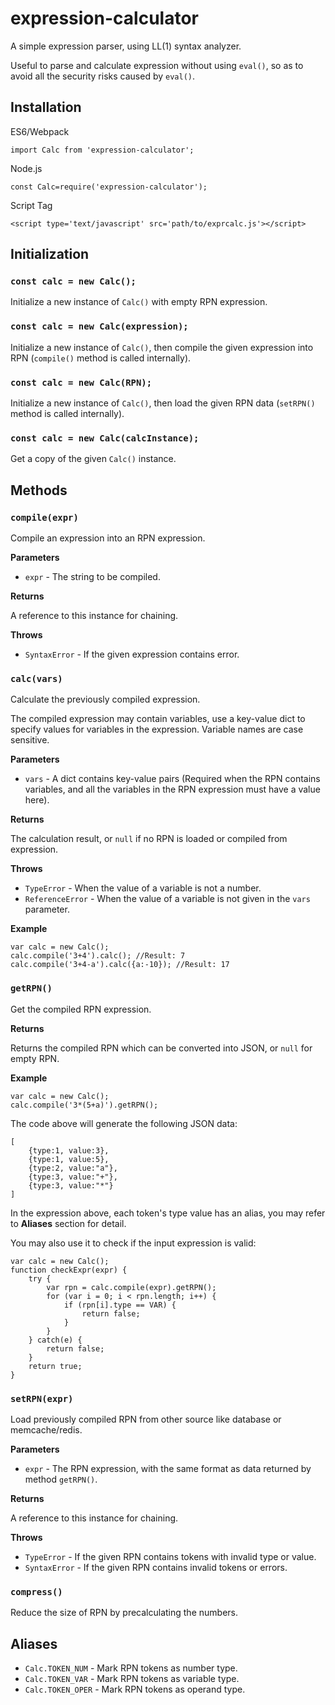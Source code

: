 expression-calculator
=====================

A simple expression parser, using LL(1) syntax analyzer.

Useful to parse and calculate expression without using `eval()`, so as to avoid all the security risks caused by `eval()`.

Installation
------------

ES6/Webpack

	import Calc from 'expression-calculator';

Node.js

	const Calc=require('expression-calculator');

Script Tag

	<script type='text/javascript' src='path/to/exprcalc.js'></script>


Initialization
--------------

### `const calc = new Calc();`

Initialize a new instance of `Calc()` with empty RPN expression.

### `const calc = new Calc(expression);`

Initialize a new instance of `Calc()`, then compile the given expression into RPN (`compile()` method is called internally).
	
### `const calc = new Calc(RPN);`

Initialize a new instance of `Calc()`, then load the given RPN data (`setRPN()` method is called internally).

### `const calc = new Calc(calcInstance);`

Get a copy of the given `Calc()` instance.
	
Methods
-------

### `compile(expr)`

Compile an expression into an RPN expression.

**Parameters**

* `expr` - The string to be compiled.

**Returns**

A reference to this instance for chaining.

**Throws**

* `SyntaxError` - If the given expression contains error.

	
### `calc(vars)`
	
Calculate the previously compiled expression.

The compiled expression may contain variables, use a key-value dict to specify values for variables in the expression. Variable names are case sensitive.

**Parameters**

* `vars` - A dict contains key-value pairs (Required when the RPN contains variables, and all the variables in the RPN expression must have a value here).

**Returns**

The calculation result, or `null` if no RPN is loaded or compiled from expression.

**Throws**

* `TypeError` - When the value of a variable is not a number.
* `ReferenceError` - When the value of a variable is not given in the `vars` parameter.

**Example**

	var calc = new Calc();
	calc.compile('3+4').calc(); //Result: 7
	calc.compile('3+4-a').calc({a:-10}); //Result: 17


### `getRPN()`

Get the compiled RPN expression.

**Returns**

Returns the compiled RPN which can be converted into JSON, or `null` for empty RPN.

**Example**

	var calc = new Calc();
	calc.compile('3*(5+a)').getRPN();

The code above will generate the following JSON data:

	[
		{type:1, value:3},
		{type:1, value:5},
		{type:2, value:"a"},
		{type:3, value:"+"},
		{type:3, value:"*"}
	]
	
In the expression above, each token's type value has an alias, you may refer to **Aliases** section for detail.

You may also use it to check if the input expression is valid:

	var calc = new Calc();
	function checkExpr(expr) {
		try {
			var rpn = calc.compile(expr).getRPN();
			for (var i = 0; i < rpn.length; i++) {
				if (rpn[i].type == VAR) {
					return false;
				}
			}
		} catch(e) {
			return false;
		}
		return true;
	}


### `setRPN(expr)`

Load previously compiled RPN from other source like database or memcache/redis.

**Parameters**

* `expr` - The RPN expression, with the same format as data returned by method `getRPN()`.

**Returns**

A reference to this instance for chaining.

**Throws**

* `TypeError` - If the given RPN contains tokens with invalid type or value.
* `SyntaxError` - If the given RPN contains invalid tokens or errors.

### `compress()`

Reduce the size of RPN by precalculating the numbers.

Aliases
-------

* `Calc.TOKEN_NUM` - Mark RPN tokens as number type.
* `Calc.TOKEN_VAR` - Mark RPN tokens as variable type.
* `Calc.TOKEN_OPER` - Mark RPN tokens as operand type.
